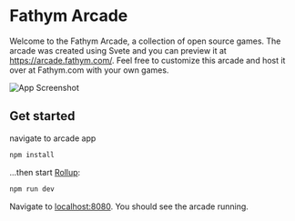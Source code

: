 # Fathym Arcade 

Welcome to the Fathym Arcade, a collection of open source games.
The arcade was created using Svete and you can preview it at https://arcade.fathym.com/. Feel free to customize this arcade and host it over at Fathym.com with your own games.

![App Screenshot](https://via.placeholder.com/468x300?text=App+Screenshot+Here)

## Get started

navigate to arcade app

```bash
npm install
```

...then start [Rollup](https://rollupjs.org):

```bash
npm run dev
```

Navigate to [localhost:8080](http://localhost:8080). You should see the arcade running.
